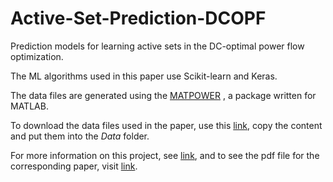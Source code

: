 # Active-Set-Prediction-DCOPF
Prediction models for learning active sets in the DC-optimal power flow optimization.



The ML algorithms used in this paper use Scikit-learn and Keras.

The data files are generated using the [MATPOWER](https://matpower.org/) , a package written for MATLAB.

To download the data files used in the paper, use this [link](https://drive.google.com/drive/folders/1VmGe_rRgQGc4pxnw4FbUzvBF0wSfaxkq?usp=sharing), copy the content and put them into the *Data* folder.

For more information on this project, see [link](https://hoseinkh.github.io/project/project-501/), and to see the pdf file for the corresponding paper, visit [link](https://hoseinkh.github.io/files/Physics-Aware-Fast-Learning-and-Inference-for-Predicting-Active-Set-of-DC-OPF.pdf).

